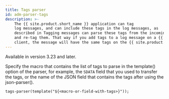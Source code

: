 ```yaml
---
title: Tags parser
id: adm-parser-tags
description: >-
    The {{ site.product.short_name }} application can tag
    log messages, and can include these tags in the log messages, as
    described in Tagging messages can parse these tags from the incoming messages
    and re-tag them. That way if you add tags to a log message on a {{ site.product.short_name }}
    client, the message will have the same tags on the {{ site.product.short_name }} server.
---
```


Available in version 3.23 and later.

Specify the macro that contains the list of tags to parse in the
template() option of the parser, for example, the `SDATA` field that you
used to transfer the tags, or the name of the JSON field that contains
the tags after using the json-parser().

```config
tags-parser(template("${<macro-or-field-with-tags>}"));
```
